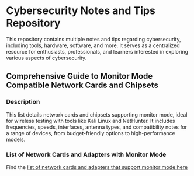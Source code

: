# Cybersecurity Notes and Tips Repository

This repository contains multiple notes and tips regarding cybersecurity, including tools, hardware, software, and more. It serves as a centralized resource for enthusiasts, professionals, and learners interested in exploring various aspects of cybersecurity.

## Comprehensive Guide to Monitor Mode Compatible Network Cards and Chipsets

### Description
This list details network cards and chipsets supporting monitor mode, ideal for wireless testing with tools like Kali Linux and NetHunter. It includes frequencies, speeds, interfaces, antenna types, and compatibility notes for a range of devices, from budget-friendly options to high-performance models.

### List of Network Cards and Adapters with Monitor Mode
Find the [list of network cards and adapters that support monitor mode here](https://github.com/azvthot/cybersec/blob/main/Network%20Adapters%20%26%20Chipsets%20with%20Monitor%20Mode.txt)
